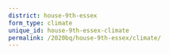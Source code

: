 ```yaml
---
district: house-9th-essex
form_type: climate
unique_id: house-9th-essex-climate
permalink: /2020bq/house-9th-essex/climate/
---
```

